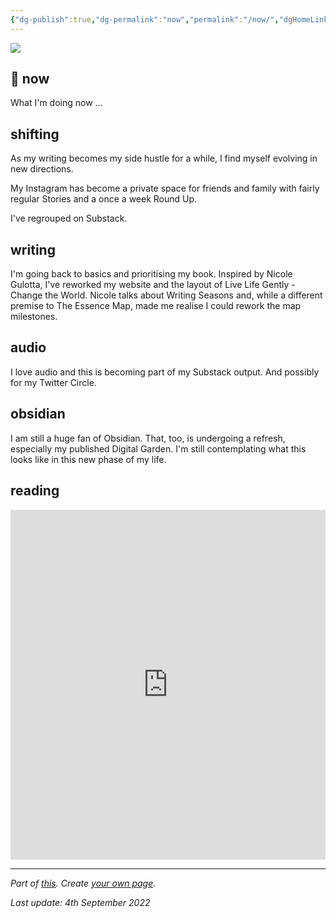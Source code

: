 ```yaml
---
{"dg-publish":true,"dg-permalink":"now","permalink":"/now/","dgHomeLink":true,"dgPassFrontmatter":false}
---
```



![](https://source.unsplash.com/8B925jkxa7M/1900x1200)

## 🌳 now

What I'm doing now ... 

## shifting

As my writing becomes my side hustle for a while, I find myself evolving in new directions. 

My Instagram has become a private space for friends and family with fairly regular Stories and a once a week Round Up.

I've regrouped on Substack. 

## writing

I'm going back to basics and prioritising my book. Inspired by Nicole Gulotta, I've reworked my website and the layout of Live Life Gently - Change the World. Nicole talks about Writing Seasons and, while a different premise to The Essence Map, made me realise I could rework the map milestones.

## audio

I love audio and this is becoming part of my Substack output. And possibly for my Twitter Circle.

## obsidian

I am still a huge fan of Obsidian. That, too, is undergoing a refresh, especially my published Digital Garden. I'm still contemplating what this looks like in this new phase of my life.

## reading

<iframe width="100%" height="560" src="https://glasp.co/embed?u=XAggf0t62RV5j9p0Ke8I4OFwT1n2&n=6" title="Glasp Profile Embed" frameborder="0"></iframe>

---

*Part of [this](https://nownownow.com/about). Create [your own page](https://nownownow.com/about).*

*Last update: 4th September 2022*
